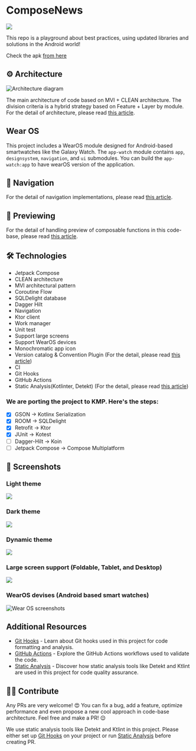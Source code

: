 # ComposeNews

![](asset/header.jpeg)

This repo is a playground about best practices, using updated libraries and solutions in the Android world!

Check the apk [from here](asset/app_v1.0.0.apk)

## ⚙️ Architecture

![Architecture diagram](asset/arch.jpg)

The main architecture of code based on MVI + CLEAN architecture. The division criteria is a hybrid strategy based on Feature + Layer by module.
For the detail of architecture, please read [this article](https://medium.com/@kaaveh/migrate-from-mvvm-to-mvi-f938c27c214f).

## Wear OS
This project includes a WearOS module designed for Android-based smartwatches like the Galaxy Watch. The `app-watch` module contains `app`, `designsystem`, `navigation`, and `ui` submodules. You can build the `app-watch:app` to have wearOS version of the application.

## 🚦 Navigation

For the detail of navigation implementations, please read [this article](https://proandroiddev.com/all-about-navigation-in-the-jetpack-compose-based-production-code-base-902706b8466d).

## 📱 Previewing

For the detail of handling preview of composable functions in this code-base, please read [this article](https://proandroiddev.com/an-introduction-about-preview-in-jetpack-compose-b72a96daac35).

## 🛠 Technologies

- Jetpack Compose
- CLEAN architecture
- MVI architectural pattern
- Coroutine Flow
- SQLDelight database
- Dagger Hilt
- Navigation
- Ktor client
- Work manager
- Unit test
- Support large screens
- Support WearOS devices
- Monochromatic app icon
- Version catalog & Convention Plugin (For the detail, please read [this article](https://proandroiddev.com/mastering-android-dependency-management-b94205595f6b))
- CI
- Git Hooks
- GitHub Actions
- Static Analysis(Kotlinter, Detekt) (For the detail, please read [this article](https://blog.kotlin-academy.com/detekt-gradle-configuration-guide-d6d2301b823a))

### We are porting the project to KMP. Here's the steps:
- [x] GSON &rarr; Kotlinx Serialization
- [x] ROOM &rarr; SQLDelight
- [x] Retrofit &rarr; Ktor
- [x] JUnit &rarr; Kotest
- [ ] Dagger-Hilt &rarr; Koin
- [ ] Jetpack Compose &rarr; Compose Multiplatform

## 📸 Screenshots

### Light theme

![](asset/light_mode.jpg)

### Dark theme

![](asset/dark_mode.jpg)

### Dynamic theme

![](asset/dynamic_color.jpeg)

### Large screen support (Foldable, Tablet, and Desktop)

![](asset/large_screen.jpg)

### WearOS devises (Android based smart watches)
![Wear OS screenshots](asset/wearos.jpg)

## Additional Resources

- [Git Hooks](documentation/GitHooks.md) - Learn about Git hooks used in this project for code formatting and analysis.
- [GitHub Actions](documentation/GitHubActions.md) - Explore the GitHub Actions workflows used to validate the code.
- [Static Analysis](documentation/StaticAnalysis.md) - Discover how static analysis tools like Detekt and Ktlint are used in this project for code quality assurance.

## 🤝🏻 Contribute

Any PRs are very welcome! 😍 You can fix a bug, add a feature, optimize performance and even propose a new cool approach in code-base architecture. Feel free and make a PR! 😌

We use static analysis tools like Detekt and Ktlint in this project. Please either set up [Git Hooks](documentation/GitHooks.md) on your project or run [Static Analysis](documentation/StaticAnalysis.md) before creating PR.
